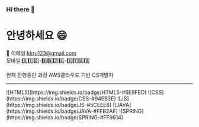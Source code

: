 ### Hi there 👋
# 안녕하세요 :smile:


:speech_balloon:
이메일:kkru123@gmail.com<br>
모바일::zero::one::zero:-:eight::five::seven::four:-:five::seven::zero::three:


현재 진행중인 과정
AWS클라우드 기반 CS개발자
<hr>
![HTML5](https://img.shields.io/badge/HTML5-#6E9FED)
![CSS](https://img.shields.io/badge/CSS-#94EB3E)
![JS](https://img.shields.io/badge/JS-#5CEEE6)
![JAVA](https://img.shields.io/badge/JAVA-#FFB2AF)
![SPRING](https://img.shields.io/badge/SPRING-#FF9614)





<!--
**kkru123/kkru123** is a ✨ _special_ ✨ repository because its `README.md` (this file) appears on your GitHub profile.

Here are some ideas to get you started:

- 🔭 I’m currently working on ...
- 🌱 I’m currently learning ...
- 👯 I’m looking to collaborate on ...
- 🤔 I’m looking for help with ...
- 💬 Ask me about ...
- 📫 How to reach me: ...
- 😄 Pronouns: ...
- ⚡ Fun fact: ...
-->
